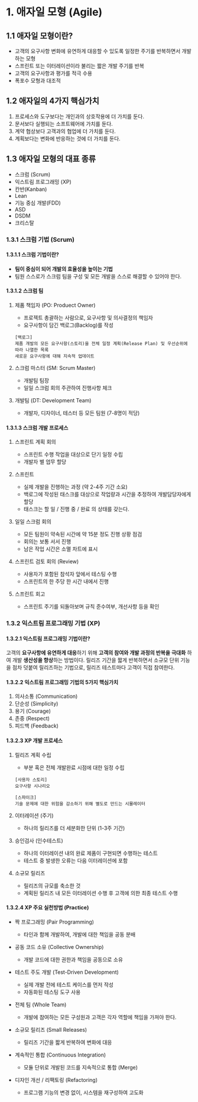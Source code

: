 # 1. 애자일 모형 (Agile)
## 1.1 애자일 모형이란?
- 고객의 요구사항 변화에 유연하게 대응할 수 있도록 일정한 주기를 반복하면서 개발하는 모형
- 스프린트 또는 이터레이션이라 불리는 짧은 개발 주기를 반복
- 고객의 요구사항과 평가를 적극 수용
- 폭포수 모형과 대조적

## 1.2 애자일의 4가지 핵심가치
1. 프로세스와 도구보다는 개인과의 상호작용에 더 가치를 둔다.
2. 문서보다 실행되는 소프트웨어에 가치를 둔다.
3. 계약 협상보다 고객과의 협업에 더 가치를 둔다.
4. 계획보다는 변화에 반응하는 것에 더 가치를 둔다.

## 1.3 애자일 모형의 대표 종류
- 스크럼 (Scrum)
- 익스트림 프로그래밍 (XP)
- 칸반(Kanban)
- Lean
- 기능 중심 개발(FDD)
- ASD
- DSDM
- 크리스탈


### 1.3.1 스크럼 기법 (Scrum)
#### 1.3.1.1 스크럼 기법이란?
- **팀이 중심이 되어 개발의 효율성을 높이는 기법**
- 팀원 스스로가 스크럼 팀을 구성 및 모든 개발을 스스로 해결할 수 있어야 한다.

#### 1.3.1.2 스크럼 팀
1. 제품 책임자 (PO: Produect Owner)
	- 프로젝트 총괄하는 사람으로, 요구사항 및 의사결정의 책임자
    - 요구사항이 담긴 백로그(Backlog)를 작성
	```
	[백로그]
	제품 개발의 모든 요구사항(스토리)을 전체 일정 계획(Release Plan) 및 우선순위에 따라 나열한 목록
	새로운 요구사항에 대해 지속적 업데이트
	```
2. 스크럼 마스터 (SM: Scrum Master)
	- 개발팀 팀장
	- 일일 스크럼 회의 주관하여 진행사항 체크

3. 개발팀 (DT: Development Team)
    - 개발자, 디자이너, 테스터 등 모든 팀원 (7-8명이 적당)

#### 1.3.1.3 스크럼 개발 프로세스
1. 스프린트 계획 회의
	- 스프린트 수행 작업을 대상으로 단기 일정 수립
	- 개발자 별 업무 할당

2. 스프린트
	- 실제 개발을 진행하는 과정 (약 2-4주 기간 소요)
	-  백로그에 작성된 태스크를 대상으로 작업량과 시간을 추정하여 개발담당자에게 할당
	- 태스크는 할 일 /  진행 중 / 완료 의 상태를 갖는다.
	
3. 일일 스크럼 회의
	- 모든 팀원이 약속된 시간에 약 15분 정도 진행 상황  점검
	- 회의는 보통 서서 진행
	- 남은 작업 시간은 소멸 차트에 표시

4. 스프린트 검토 회의 (Review)
	- 사용자가 포함된 참석자 앞에서 테스팅 수행
	- 스프린트의 한 주당 한 시간 내에서 진행

5. 스프린트 회고
	- 스프린트 주기를 되돌아보며 규칙 준수여부, 개선사항 등을 확인



### 1.3.2 익스트림 프로그래밍 기법 (XP)
#### 1.3.2.1 익스트림 프로그래밍 기법이란?
고객의 **요구사항에 유연하게 대응**하기 위해 **고객의 참여와 개발 과정의 반복을 극대화** 하여 개발 **생산성을 향상**하는 방법이다. 릴리즈 기간을 짧게 반복하면서 소규모 단위 기능을 점차 덧붙여 릴리즈하는 기법으로, 릴리즈 테스트마다 고객이 직접 참여한다.

#### 1.3.2.2 익스트림 프로그래밍 기법의 5가지 핵심가치
1. 의사소통 (Communication)
2. 단순성 (Simplicity)
3. 용기 (Courage)
4. 존중 (Respect)
5. 피드백 (Feedback)

#### 1.3.2.3 XP 개발 프로세스
1. 릴리즈 계획 수립
	- 부분 혹은 전체 개발완료 시점에 대한 일정 수립
	```
	[사용자 스토리]
	요구사항 시나리오
	
	[스파이크]
	기술 문제에 대한 위험을 감소하기 위해 별도로 만드는 시뮬레이터
	```
2. 이터레이션 (주기)
	- 하나의 릴리즈를 더 세분화한 단위 (1-3주 기간)

3. 승인검사 (인수테스트)
	- 하나의 이터레이션 내의 완료 제품이 구현되면 수행하는 테스트
	- 테스트 중 발생한 오류는 다음 이터레이션에 포함
	
4. 소규모 릴리즈
	- 릴리즈의 규모를 축소한 것
	- 계획된 릴리즈 내 모든 이터레이션 수행 후 고객에 의한 최종 테스트 수행


#### 1.3.2.4 XP 주요 실천방법 (Practice)
- 짝 프로그래밍 (Pair Programming)
	+ 타인과 함께 개발하여, 개발에 대한 책임을 공동 분배

- 공동 코드 소유 (Collective Ownership)
	+ 개발 코드에 대한 권한과 책임을 공동으로 소유

- 테스트 주도 개발 (Test-Driven Development)
	+ 실제  개발 전에 테스트 케이스를 먼저 작성
	+ 자동화된 테스팅 도구 사용

- 전체 팀 (Whole Team)
	+ 개발에 참여하는 모든 구성원과 고객은 각자 역할에 책임을 가져야 한다.

- 소규모 릴리즈 (Small Releases)
	+ 릴리즈 기간을 짧게 반복하여 변화에 대응

- 계속적인 통합 (Continuous Integration)
	+ 모듈 단위로 개발된 코드를 지속적으로 통합 (Merge)

- 디자인 개선  / 리팩토링 (Refactoring)
	+ 프로그램 기능의 변경 없이, 시스템을 재구성하여 고도화


